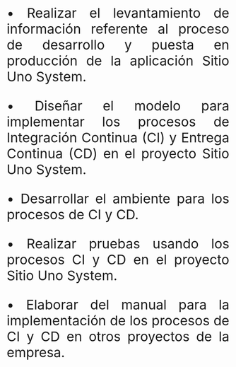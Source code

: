 <h1 class="title" style="display:none">Objetivos de la Investigación</h1>

<p style="font-size:30px; text-align:justify">• Realizar el levantamiento de información referente al proceso de desarrollo y puesta en producción de la aplicación Sitio Uno System.</p>

<p style="font-size:30px; text-align:justify ">• Diseñar el modelo para implementar los procesos de Integración Continua (CI) y Entrega Continua (CD) en el proyecto Sitio Uno System.</p>

<p style="font-size:30px; text-align:justify">•	Desarrollar el ambiente para los procesos de CI y CD.</p>

<p style="font-size:30px; text-align:justify">•	Realizar pruebas usando los procesos CI y CD en el proyecto Sitio Uno System.</p>

<p style="font-size:30px; text-align:justify">•	Elaborar del manual para la implementación de los procesos de CI y CD en otros proyectos de la empresa.</p>

